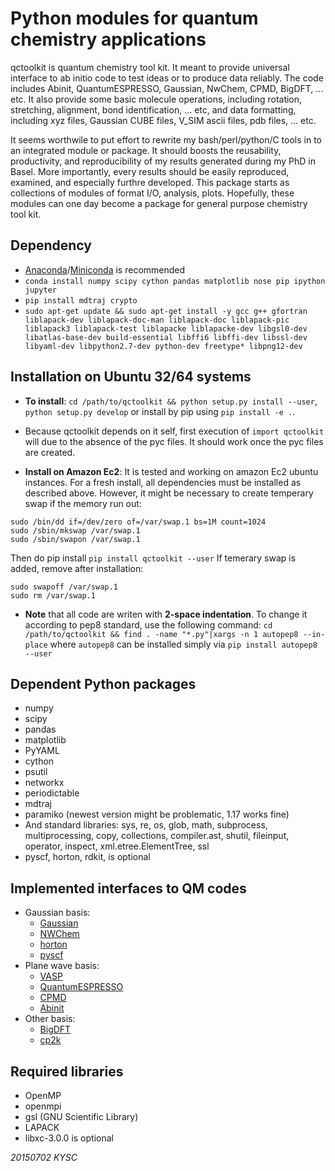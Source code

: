 # Python modules for quantum chemistry applications

qctoolkit is quantum chemistry tool kit. 
It meant to provide universal interface to ab initio code
to test ideas or to produce data reliably. 
The code includes Abinit, QuantumESPRESSO, Gaussian, NwChem,
CPMD, BigDFT, ... etc.
It also provide some basic molecule operations, including 
rotation, stretching, alignment, bond identification, ... etc,
and data formatting, including
xyz files, Gaussian CUBE files, V\_SIM ascii files, pdb files, ... etc.

It seems worthwile to put effort to rewrite my bash/perl/python/C 
tools in to an integrated module or package. It should boosts the
reusability, productivity, and reproducibility of my results 
generated during my PhD in Basel.
More importantly, every results should be easily reproduced, 
examined, and especially furthre developed. This package starts as 
collections of modules of format I/O, analysis, plots.
Hopefully, these modules can one day become a package for general 
purpose chemistry tool kit. 

## Dependency
* [Anaconda](https://anaconda.org/)/[Miniconda](https://conda.io/miniconda.html) is recommended
* `conda install numpy scipy cython pandas matplotlib nose pip ipython jupyter`
* `pip install mdtraj crypto`
* `sudo apt-get update && sudo apt-get install -y gcc g++ gfortran liblapack-dev liblapack-doc-man liblapack-doc liblapack-pic liblapack3 liblapack-test liblapacke liblapacke-dev libgsl0-dev libatlas-base-dev build-essential libffi6 libffi-dev libssl-dev libyaml-dev libpython2.7-dev python-dev freetype* libpng12-dev`

## Installation on Ubuntu 32/64 systems
* __To install__: `cd /path/to/qctoolkit && python setup.py install --user`, `python setup.py develop`
or install by pip using `pip install -e .`.
* Because qctoolkit depends on it self, first execution of `import qctoolkit` will due to the absence of the pyc files. It should work once the pyc files are created.

* __Install on Amazon Ec2__: It is tested and working on amazon Ec2 ubuntu instances. For a fresh install, all dependencies must be installed as described above.
However, it might be necessary to create temperary swap if the memory run out:
```
sudo /bin/dd if=/dev/zero of=/var/swap.1 bs=1M count=1024
sudo /sbin/mkswap /var/swap.1
sudo /sbin/swapon /var/swap.1
```
Then do pip install `pip install qctoolkit --user`
If temerary swap is added, remove after installation:
```
sudo swapoff /var/swap.1
sudo rm /var/swap.1
```
* __Note__ that all code are writen with __2-space indentation__.
  To change it according to pep8 standard, use the following command:
`cd /path/to/qctoolkit && find . -name "*.py"|xargs -n 1 autopep8 --in-place`
where `autopep8` can be installed simply via `pip install autopep8 --user`

## Dependent Python packages
* numpy
* scipy
* pandas
* matplotlib
* PyYAML
* cython
* psutil
* networkx
* periodictable
* mdtraj
* paramiko (newest version might be problematic, 1.17 works fine)
* And standard libraries: sys, re, os, glob, math, subprocess, multiprocessing, copy, collections, compiler.ast, shutil, fileinput, operator, inspect, xml.etree.ElementTree, ssl
* pyscf, horton, rdkit, is optional

## Implemented interfaces to QM codes
* Gaussian basis:
  - [Gaussian](www.gaussian.com/)
  - [NWChem](www.nwchem-sw.org/index.php/Main_Page)
  - [horton](theochem.github.io/horton/)
  - [pyscf](http://sunqm.github.io/pyscf/)
* Plane wave basis:
  - [VASP](www.vasp.at)
  - [QuantumESPRESSO](www.quantum-espresso.org/)
  - [CPMD](www.cpmd.org/)
  - [Abinit](http://www.abinit.org/)
* Other basis:
  - [BigDFT](bigdft.org/Wiki/index.php?title=BigDFT_website)
  - [cp2k](https://www.cp2k.org/)

## Required libraries
* OpenMP
* openmpi
* gsl
(GNU Scientific Library)
* LAPACK
* libxc-3.0.0 is optional

*20150702 KYSC*
